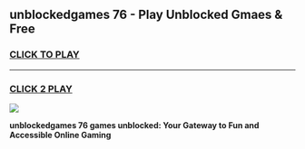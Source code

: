 
## unblockedgames 76 - Play Unblocked Gmaes & Free
<h3>
<a href="https://premium.freeplayer.one?title=unblockedgames_76&ref=20F">CLICK TO PLAY</a></h3>
<hr>

<h3>
<a href="https://premium.freeplayer.one?title=unblockedgames_76&ref=20F">CLICK 2 PLAY</a>
  
</h3>

<a href="https://premium.freeplayer.one?title=unblockedgames_76&ref=20F/"><img src="https://clearcache.store/games.png"></a>


**unblockedgames 76 games unblocked: Your Gateway to Fun and Accessible Online Gaming**
